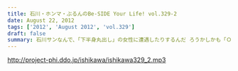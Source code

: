 ```yaml
---
title: 石川・ホンマ・ぶるんのBe-SIDE Your Life! vol.329-2
date: August 22, 2012
tags: ['2012', 'August 2012', 'vol.329']
draft: false
summary: 石川サンなんで、「下半身丸出し」の女性に遭遇したりするんだ ろうかしかも「ＯＬが住みたい街ベスト３」には入るようなステキな街なのに。まさに～～ＴＯＫＹＯくるぅったまちぃぃ♪～～ですな。ＮＡＭＡＥ
---
```


http://project-phi.ddo.jp/ishikawa/ishikawa329_2.mp3